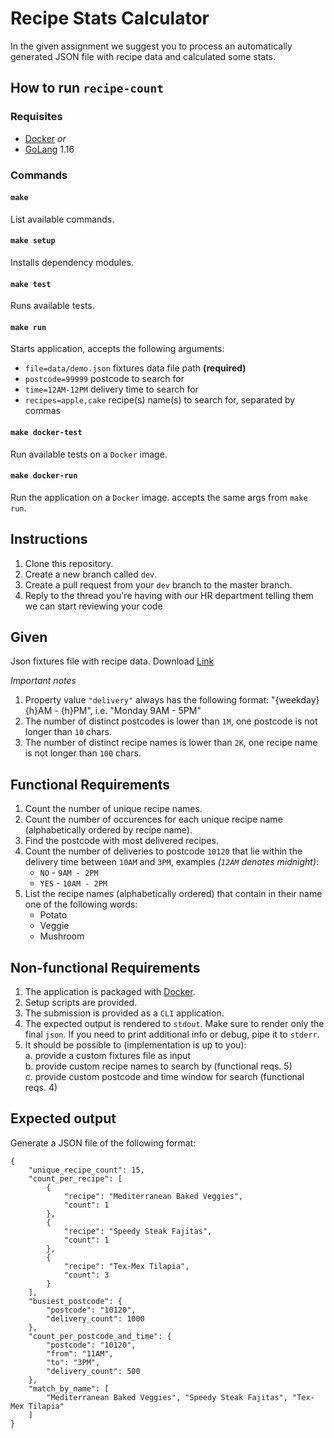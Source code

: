 Recipe Stats Calculator
====

In the given assignment we suggest you to process an automatically generated JSON file with recipe data and calculated some stats.

How to run `recipe-count`
-----

### Requisites

- [Docker](https://www.docker.com/get-started) _or_
- [GoLang](https://golang.org/doc/install) 1.16

### Commands

#### `make`

List available commands.

#### `make setup`
Installs dependency modules.

#### `make test`                    
Runs available tests.

#### `make run`
Starts application, accepts the following arguments:
- `file=data/demo.json`     fixtures data file path **(required)**
- `postcode=99999`          postcode to search for
- `time=12AM-12PM`          delivery time to search for
- `recipes=apple,cake`      recipe(s) name(s) to search for, separated by commas

#### `make docker-test`
Run available tests on a `Docker` image.

#### `make docker-run`
Run the application on a `Docker` image. accepts the same args from  `make run`.

Instructions
-----

1. Clone this repository.
2. Create a new branch called `dev`.
3. Create a pull request from your `dev` branch to the master branch.
4. Reply to the thread you're having with our HR department telling them we can start reviewing your code

Given
-----

Json fixtures file with recipe data. Download [Link](https://test-golang-recipes.s3-eu-west-1.amazonaws.com/recipe-calculation-test-fixtures/hf_test_calculation_fixtures.tar.gz)

_Important notes_

1. Property value `"delivery"` always has the following format: "{weekday} {h}AM - {h}PM", i.e. "Monday 9AM - 5PM"
2. The number of distinct postcodes is lower than `1M`, one postcode is not longer than `10` chars.
3. The number of distinct recipe names is lower than `2K`, one recipe name is not longer than `100` chars.

Functional Requirements
------

1. Count the number of unique recipe names.
2. Count the number of occurences for each unique recipe name (alphabetically ordered by recipe name).
3. Find the postcode with most delivered recipes.
4. Count the number of deliveries to postcode `10120` that lie within the delivery time between `10AM` and `3PM`, examples _(`12AM` denotes midnight)_:
    - `NO` - `9AM - 2PM`
    - `YES` - `10AM - 2PM`
5. List the recipe names (alphabetically ordered) that contain in their name one of the following words:
    - Potato
    - Veggie
    - Mushroom

Non-functional Requirements
--------

1. The application is packaged with [Docker](https://www.docker.com/).
2. Setup scripts are provided.
3. The submission is provided as a `CLI` application.
4. The expected output is rendered to `stdout`. Make sure to render only the final `json`. If you need to print additional info or debug, pipe it to `stderr`.
5. It should be possible to (implementation is up to you):  
    a. provide a custom fixtures file as input  
    b. provide custom recipe names to search by (functional reqs. 5)  
    c. provide custom postcode and time window for search (functional reqs. 4)  

Expected output
---------------

Generate a JSON file of the following format:

```json5
{
    "unique_recipe_count": 15,
    "count_per_recipe": [
        {
            "recipe": "Mediterranean Baked Veggies",
            "count": 1
        },
        {
            "recipe": "Speedy Steak Fajitas",
            "count": 1
        },
        {
            "recipe": "Tex-Mex Tilapia",
            "count": 3
        }
    ],
    "busiest_postcode": {
        "postcode": "10120",
        "delivery_count": 1000
    },
    "count_per_postcode_and_time": {
        "postcode": "10120",
        "from": "11AM",
        "to": "3PM",
        "delivery_count": 500
    },
    "match_by_name": [
        "Mediterranean Baked Veggies", "Speedy Steak Fajitas", "Tex-Mex Tilapia"
    ]
}
```
